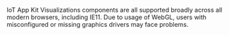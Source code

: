 IoT App Kit Visualizations components are all supported broadly across all modern browsers, including IE11. Due to usage of WebGL, users with misconfigured or missing graphics drivers may face problems.
